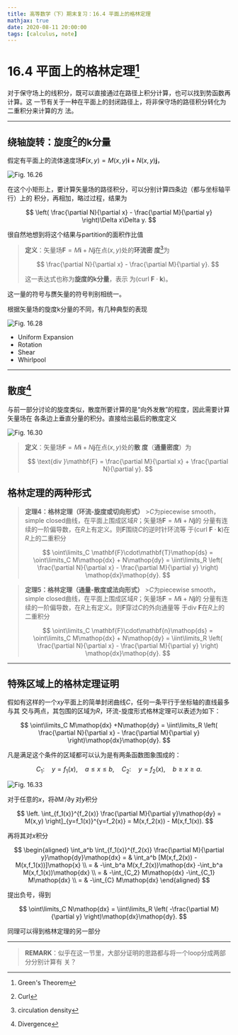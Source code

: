 ```yaml
---
title: 高等数学（下）期末复习：16.4 平面上的格林定理
mathjax: true
date: 2020-08-11 20:00:00
tags: [calculus, note]
---
```


<!-- markdownlint-disable single-h1 -->

# 16.4 平面上的格林定理[^1]

对于保守场上的线积分，既可以直接通过在路径上积分计算，也可以找到势函数再计算。这
一节有关于一种在平面上的封闭路径上，将非保守场的路径积分转化为二重积分来计算的方
法。

<!--more-->

---

## 绕轴旋转：旋度[^2]的k分量

假定有平面上的流体速度场$\mathbf{F}(x,y)=M(x,y)\mathbf{i}+N(x,y)\mathbf{j}$，

![Fig. 16.26](https://gitee.com/SamuelHuang2019/figure-bed/raw/master/img/20200811105035-Fig-16.26.png)

在这个小矩形上，要计算矢量场的路径积分，可以分别计算四条边（都与坐标轴平行）上的
积分，再相加，略过过程，结果为

$$
\left(
\frac{\partial N}{\partial x} -
\frac{\partial M}{\partial y}
\right)\Delta x\Delta y.
$$

很自然地想到将这个结果与partition的面积作比值

> **定义**：矢量场$\mathbf{F}=M\mathbf{i}+N\mathbf{j}$在点$(x,y)$处的**环流密
> 度**[^3]为
>
> $$
> \frac{\partial N}{\partial x} -
> \frac{\partial M}{\partial y}.
> $$
>
> 这一表达式也称为**旋度的k分量**，表示
> 为$(\text{curl }\mathbf{F}\cdot\mathbf{k})$。

这一量的符号与赝矢量的符号判别相统一。

根据矢量场的旋度k分量的不同，有几种典型的表现

![Fig. 16.28](https://gitee.com/SamuelHuang2019/figure-bed/raw/master/img/20200811110349-Fig-16.28.png)

- Uniform Expansion
- Rotation
- Shear
- Whirlpool

---

## 散度[^4]

与前一部分讨论的旋度类似，散度所要计算的是“向外发散”的程度，因此需要计算矢量场在
各条边上垂直分量的积分。直接给出最后的散度定义

![Fig. 16.30](https://gitee.com/SamuelHuang2019/figure-bed/raw/master/img/20200811110848-Fig-16.30.png)

> **定义**：矢量场$\mathbf{F}=M\mathbf{i}+N\mathbf{j}$在点$(x,y)$处的**散
> 度**（**通量密度**）为
>
> $$
> \text{div }\mathbf{F} =
> \frac{\partial M}{\partial x} +
> \frac{\partial N}{\partial y}.
> $$

## 格林定理的两种形式

<!-- markdownlint-disable-file no-blanks-blockquote -->

> **定理4：格林定理（环流-旋度或切向形式）** >$C$为piecewise smooth，simple
> closed曲线，在平面上围成区域$R$；矢量场$\mathbf{F}=M\mathbf{i}+N\mathbf{j}$的
> 分量有连续的一阶偏导数，在$R$上有定义。则$\mathbf{F}$围绕$C$的逆时针环流等
> 于$(\text{curl }\mathbf{F}\cdot\mathbf{k})$在$R$上的二重积分
>
> $$
> \oint\limits_C \mathbf{F}\cdot\mathbf{T}\mathop{ds} =
> \oint\limits_C M\mathop{dx} + N\mathop{dy} =
> \iint\limits_R \left(
> \frac{\partial N}{\partial x} -
> \frac{\partial M}{\partial y}
> \right) \mathop{dx}\mathop{dy}.
> $$

> **定理5：格林定理（通量-散度或法向形式）** >$C$为piecewise smooth，simple
> closed曲线，在平面上围成区域$R$；矢量场$\mathbf{F}=M\mathbf{i}+N\mathbf{j}$的
> 分量有连续的一阶偏导数，在$R$上有定义。则$\mathbf{F}$穿过$C$的外向通量等
> 于$\text{div }\mathbf{F}$在$R$上的二重积分
>
> $$
> \oint\limits_C \mathbf{F}\cdot\mathbf{n}\mathop{ds} =
> \oint\limits_C M\mathop{dx} + N\mathop{dy} =
> \iint\limits_R \left(
> \frac{\partial N}{\partial x} -
> \frac{\partial M}{\partial y}
> \right) \mathop{dx}\mathop{dy}.
> $$

---

## 特殊区域上的格林定理证明

假如有这样的一个$xy$平面上的简单封闭曲线$C$，任何一条平行于坐标轴的直线最多与其
交与两点，其包围的区域为$R$，环流-旋度形式格林定理可以表述为如下：

$$
\oint\limits_C M\mathop{dx} +N\mathop{dy} =
\iint\limits_R \left(
\frac{\partial N}{\partial x} -
\frac{\partial M}{\partial y}
\right)\mathop{dx}\mathop{dy}.
$$

凡是满足这个条件的区域都可以认为是有两条函数图象围成的：

$$
C_1:\quad y=f_1(x),\quad a\le x\le b, \quad
C_2:\quad y=f_2(x),\quad b\ge x\ge a.
$$

![Fig. 16.33](https://gitee.com/SamuelHuang2019/figure-bed/raw/master/img/20200811193926-Fig-16.33.png)

对于任意的$x$，将$\mathop{\partial M}/\mathop{\partial y}$对$y$积分

$$
\left. \int_{f_1(x)}^{f_2(x)}
\frac{\partial M}{\partial y}\mathop{dy} =
M(x,y) \right]_{y=f_1(x)}^{y=f_2(x)} =
M(x,f_2(x)) - M(x,f_1(x)).
$$

再将其对$x$积分

$$
\begin{aligned}
\int_a^b \int_{f_1(x)}^{f_2(x)}
\frac{\partial M}{\partial y}\mathop{dy}\mathop{dx} = &
\int_a^b [M(x,f_2(x)) - M(x,f_1(x))]\mathop{x} \\ = &
-\int_b^a M(x,f_2(x))\mathop{dx}
-\int_b^a M(x,f_1(x))\mathop{dx} \\ = &
-\int_{C_2} M\mathop{dx}
-\int_{C_1} M\mathop{dx} \\ = &
-\int_{C} M\mathop{dx}
\end{aligned}
$$

提出负号，得到

$$
\oint\limits_C N\mathop{dx} =
\iint\limits_R \left(
-\frac{\partial M}{\partial y}
\right)\mathop{dx}\mathop{dy}.
$$

同理可以得到格林定理的另一部分

---

> **REMARK**：似乎在这一节里，大部分证明的思路都与将一个loop分成两部分分别计算有
> 关？

[^1]: Green's Theorem

[^2]: Curl

[^3]: circulation density

[^4]: Divergence
